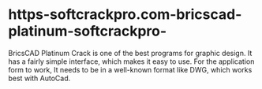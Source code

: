 # https-softcrackpro.com-bricscad-platinum-softcrackpro-
BricsCAD Platinum Crack is one of the best programs for graphic design. It has a fairly simple interface, which makes it easy to use. For the application form to work, It needs to be in a well-known format like DWG, which works best with AutoCad.
